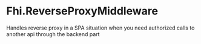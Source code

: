# Fhi.ReverseProxyMiddleware
Handles reverse proxy in a SPA situation when you need authorized calls to another api through the backend part
